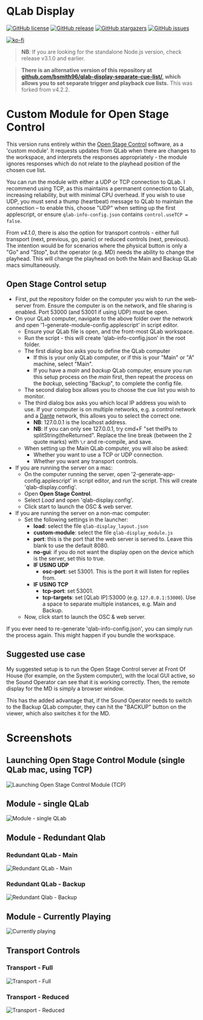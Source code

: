# QLab Display

[![GitHub license](https://img.shields.io/github/license/bsmith96/qlab-display.svg?style=for-the-badge)](https://github.com/bsmith96/qlab-display/blob/master/LICENSE)
[![GitHub release](https://img.shields.io/github/release/bsmith96/qlab-display.svg?style=for-the-badge)](https://GitHub.com/bsmith96/qlab-display/releases/)
[![GitHub stargazers](https://img.shields.io/github/stars/bsmith96/qlab-display.svg?style=for-the-badge)](https://github.com/bsmith96/qlab-display/stargazers/)
[![GitHub issues](https://img.shields.io/github/issues/bsmith96/qlab-display.svg?style=for-the-badge)](https://github.com/bsmith96/qlab-display/issues/)


[![ko-fi](https://ko-fi.com/img/githubbutton_sm.svg)](https://ko-fi.com/F1F120U9I)

> **NB**: If you are looking for the standalone Node.js version, check release v3.1.0 and earlier.

> **There is an alternative version of this repository at [github.com/bsmith96/qlab-display-separate-cue-list/](https://github.com/bsmith96/qlab-display-separate-cue-list/), which allows you to set separate trigger and playback cue lists.** This was forked from v4.2.2.

# Custom Module for Open Stage Control

This version runs entirely within the [Open Stage Control](http://openstagecontrol.ammd.net/) software, as a 'custom module'. It requests updates from QLab when there are changes to the workspace, and interprets the responses appropriately - the module ignores responses which do not relate to the playhead position of the chosen cue list.

You can run the module with either a UDP or TCP connection to QLab. I recommend using TCP, as this maintains a permanent connection to QLab, increasing reliability, but with minimal CPU overhead. If you wish to use UDP, you must send a thump (heartbeat) message to QLab to maintain the connection – to enable this, choose "UDP" when setting up the first applescript, or ensure `qlab-info-config.json` contains `control.useTCP = false`.

From *v4.1.0*, there is also the option for transport controls - either full transport (next, previous, go, panic) or reduced controls (next, previous). The intention would be for scenarios where the physical button is only a "Go" and "Stop", but the operator (e.g. MD) needs the ability to change the playhead. This will change the playhead on both the Main and Backup QLab macs simultaneously. 

## Open Stage Control setup

- First, put the repository folder on the computer you wish to run the web-server from. Ensure the computer is on the network, and file sharing is enabled. Port 53000 (and 53001 if using UDP) must be open.
- On your QLab computer, navigate to the above folder over the network and open '1-generate-module-config.applescript' in script editor.
  - Ensure your QLab file is open, and the front-most QLab workspace.
  - Run the script - this will create 'qlab-info-config.json' in the root folder.
  - The first dialog box asks you to define the QLab computer
    - If this is your only QLab computer, or if this is your "Main" or "A" machine, select "Main".
    - If you have a *main* and *backup* QLab computer, ensure you run this setup process on the *main* first, then repeat the process on the *backup*, selecting "Backup", to complete the config file.
  - The second dialog box allows you to choose the cue list you wish to monitor.
  - The third dialog box asks you which local IP address you wish to use. If your computer is on multiple networks, e.g. a control network and a [Dante](https://www.audinate.com/meet-dante/what-is-dante) network, this allows you to select the correct one.
    - **NB**: 127.0.0.1 is the localhost address.
    - **NB**: If you can only see 127.0.0.1, try cmd+F "set theIPs to splitString(theReturned". Replace the line break (between the 2 quote marks) with `\r` and re-compile, and save.
  - When setting up the Main QLab computer, you will also be asked:
    - Whether you want to use a TCP or UDP connection.
    - Whether you want any transport controls.
- If you are running the server on a mac:
  - On the computer running the server, open '2-generate-app-config.applescript' in script editor, and run the script. This will create 'qlab-display.config'.
  - Open **Open Stage Control**.
  - Select *Load* and open 'qlab-display.config'.
  - Click start to launch the OSC & web server.
- If you are running the server on a non-mac computer:
  - Set the following settings in the launcher:
    - **load**: select the file `qlab-display_layout.json`
    - **custom-module**: select the file `qlab-display_module.js`
    - **port**: this is the port that the web server is served to. Leave this blank to use the default 8080.
    - **no-gui**: if you do not want the display open on the device which is the server, set this to true.
    - **IF USING UDP**
      - **osc-port**: set 53001. This is the port it will listen for replies from.
    - **IF USING TCP**
      - **tcp-port**: set 53001. 
      - **tcp-targets**: set \[QLab IP\]:53000 (e.g. `127.0.0.1:53000`). Use a space to separate multiple instances, e.g. Main and Backup.
  - Now, click start to launch the OSC & web server.

If you ever need to re-generate 'qlab-info-config.json', you can simply run the process again. This might happen if you bundle the workspace.

## Suggested use case

My suggested setup is to run the Open Stage Control server at Front Of House (for example, on the System computer), with the local GUI active, so the Sound Operator can see that it is working correctly. Then, the remote display for the MD is simply a browser window.

This has the added advantage that, if the Sound Operator needs to switch to the Backup QLab computer, they can hit the "BACKUP" button on the viewer, which also switches it for the MD.

# Screenshots

## Launching Open Stage Control Module (single QLab mac, using TCP)
![Launching Open Stage Control Module (TCP)](.images/A_Module_Launcher.png)

## Module - single QLab
![Module - single QLab](.images/B_Module_Single-Qlab.png)

## Module - Redundant Qlab

### Redundant QLab - Main
![Redundant QLab - Main](.images/C_Module_Redundant-Qlab_Main.png)

### Redundant QLab - Backup
![Redundant Qlab - Backup](.images/D_Module_Redundant-Qlab_Backup.png)

## Module - Currently Playing
![Currently playing](.images/E_Module_Currently-playing.png)

## Transport Controls

### Transport - Full
![Transport - Full](.images/F_Module_Transport_Full.png)

### Transport - Reduced
![Transport - Reduced](.images/G_Module_Transport_Reduced.png)
